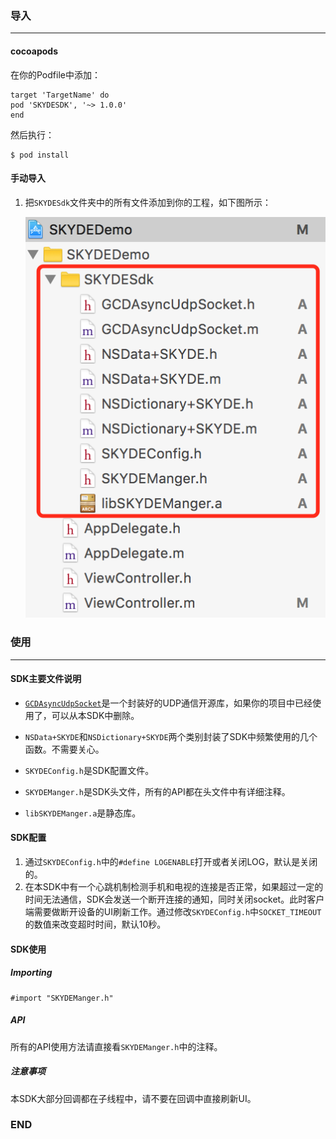 ### 导入
***

#### cocoapods

在你的Podfile中添加：

	target 'TargetName' do
	pod 'SKYDESDK', '~> 1.0.0'
	end

然后执行：

	$ pod install

#### 手动导入

1. 把`SKYDESdk`文件夹中的所有文件添加到你的工程，如下图所示：

	![de](https://github.com/sunyawang/sywimgs/blob/master/de-1.png?raw=true)

### 使用

***

#### SDK主要文件说明

* [`GCDAsyncUdpSocket`](https://github.com/robbiehanson/CocoaAsyncSocket)是一个封装好的UDP通信开源库，如果你的项目中已经使用了，可以从本SDK中删除。

* `NSData+SKYDE`和`NSDictionary+SKYDE`两个类别封装了SDK中频繁使用的几个函数。不需要关心。

* `SKYDEConfig.h`是SDK配置文件。

* `SKYDEManger.h`是SDK头文件，所有的API都在头文件中有详细注释。

* `libSKYDEManger.a`是静态库。


#### SDK配置

1. 通过`SKYDEConfig.h`中的`#define LOGENABLE`打开或者关闭LOG，默认是关闭的。
2. 在本SDK中有一个心跳机制检测手机和电视的连接是否正常，如果超过一定的时间无法通信，SDK会发送一个断开连接的通知，同时关闭socket。此时客户端需要做断开设备的UI刷新工作。通过修改`SKYDEConfig.h`中`SOCKET_TIMEOUT`的数值来改变超时时间，默认10秒。

#### SDK使用

##### Importing

	#import "SKYDEManger.h"

##### API

所有的API使用方法请直接看`SKYDEManger.h`中的注释。

##### 注意事项

本SDK大部分回调都在子线程中，请不要在回调中直接刷新UI。

	
### END